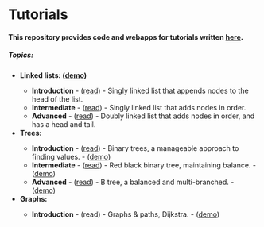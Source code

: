 # Tutorials
<h4>This repository provides code and webapps for tutorials written <a href="https://medium.com/@dave_p">here</a>.</h4>

<h5>Topics:</h5>
<ul>
  <li><b>Linked lists: (<a target="_blank" href="https://davidpynes.github.io/Tutorials/LinkedLists/">demo</a>)</b></li>
    <ul>
      <li><b>Introduction</b> - (<a target="_blank" href="https://medium.freecodecamp.org/linked-lists-why-what-and-how-f96b04790ac4">read</a>) -
      Singly linked list that appends nodes to the head of the list.</li>
      <li><b>Intermediate</b> - (<a target="_blank" href="https://medium.freecodecamp.org/linked-list-why-what-and-how-pt-2-20c5f19323c3">read</a>) - 
      Singly linked list that adds nodes in order.</li>
      <li><b>Advanced</b> - (<a target="_blank" href="https://medium.freecodecamp.org/doubly-linked-list-why-what-and-how-59aba937abcf">read</a>) -
      Doubly linked list that adds nodes in order, and has a head and tail.</li>
    </ul>
  <li><b>Trees: </b></li>
    <ul>
      <li><b>Introduction</b> - (<a target="_blank" href="https://towardsdatascience.com/an-introduction-to-binary-trees-a-manageable-approach-to-finding-values-6b35735b1096">read</a>) -
      Binary trees, a manageable approach to finding values. - 
      (<a target="_blank" href="https://davidpynes.github.io/Tutorials/Trees/Tree_01">demo</a>)
      </li>
      <li><b>Intermediate</b> - (<a target="_blank" href="https://towardsdatascience.com/red-black-binary-tree-maintaining-balance-e342f5aa6f5">read</a>) - Red black binary tree, maintaining balance. - 
      (<a target="_blank" href="https://davidpynes.github.io/Tutorials/Trees/Tree_02">demo</a>)
      </li>
      <li><b>Advanced</b> - (<a target="_blank" href="https://medium.com/@dave_p/b-tree-balanced-and-multi-branched-52ef308d67a">read</a>) - B tree, a balanced and multi-branched. - 
      (<a target="_blank" href="https://davidpynes.github.io/Tutorials/Trees/Tree_03">demo</a>)
      </li>
    </ul>
  <li><b>Graphs: </b></li>
    <ul>
      <li><b>Introduction</b> - (read) - Graphs & paths, Dijkstra. - (<a target="_blank" href="https://davidpynes.github.io/Tutorials/Graphs/Graph_01/">demo</a>)</li>
    </ul>
</ul>
